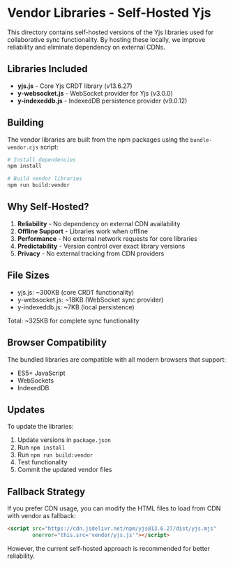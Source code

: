 # Vendor Libraries - Self-Hosted Yjs

This directory contains self-hosted versions of the Yjs libraries used for collaborative sync functionality. By hosting these locally, we improve reliability and eliminate dependency on external CDNs.

## Libraries Included

- **yjs.js** - Core Yjs CRDT library (v13.6.27)
- **y-websocket.js** - WebSocket provider for Yjs (v3.0.0)  
- **y-indexeddb.js** - IndexedDB persistence provider (v9.0.12)

## Building

The vendor libraries are built from the npm packages using the `bundle-vendor.cjs` script:

```bash
# Install dependencies
npm install

# Build vendor libraries
npm run build:vendor
```

## Why Self-Hosted?

1. **Reliability** - No dependency on external CDN availability
2. **Offline Support** - Libraries work when offline
3. **Performance** - No external network requests for core libraries
4. **Predictability** - Version control over exact library versions
5. **Privacy** - No external tracking from CDN providers

## File Sizes

- yjs.js: ~300KB (core CRDT functionality)
- y-websocket.js: ~18KB (WebSocket sync provider)
- y-indexeddb.js: ~7KB (local persistence)

Total: ~325KB for complete sync functionality

## Browser Compatibility

The bundled libraries are compatible with all modern browsers that support:
- ES5+ JavaScript
- WebSockets
- IndexedDB

## Updates

To update the libraries:

1. Update versions in `package.json`
2. Run `npm install`
3. Run `npm run build:vendor`
4. Test functionality 
5. Commit the updated vendor files

## Fallback Strategy

If you prefer CDN usage, you can modify the HTML files to load from CDN with vendor as fallback:

```html
<script src="https://cdn.jsdelivr.net/npm/yjs@13.6.27/dist/yjs.mjs" 
        onerror="this.src='vendor/yjs.js'"></script>
```

However, the current self-hosted approach is recommended for better reliability.